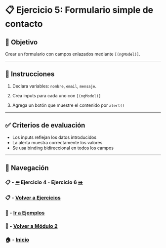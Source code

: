 # 📋 Ejercicio 5: Formulario simple de contacto

## 🎯 Objetivo
Crear un formulario con campos enlazados mediante `[(ngModel)]`.

---

## 📝 Instrucciones
1. Declara variables: `nombre`, `email`, `mensaje`.

2. Crea inputs para cada uno con `[(ngModel)]`

3. Agrega un botón que muestre el contenido por `alert()`

---

## ✅ Criterios de evaluación
- Los inputs reflejan los datos introducidos
- La alerta muestra correctamente los valores
- Se usa binding bidireccional en todos los campos

---

## 🔁 Navegación

### 📋 - [⬅️](./Ejercicio_4.md) Ejercicio 4 - Ejercicio 6 [➡️](./Ejercicio_6.md)

### 📋 - [Volver a Ejercicios](../README.md)

### 🧪 - [Ir a Ejemplos](../../Ejemplos/README.md)

### 📘 - [Volver a Módulo 2](../../Modulo_2.md) 

### 🏠 - [Inicio](../../../README.md)

